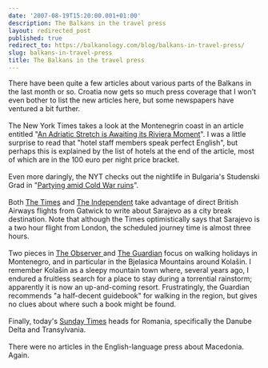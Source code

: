 ```yaml
---
date: '2007-08-19T15:20:00.001+01:00'
description: The Balkans in the travel press
layout: redirected_post
published: true
redirect_to: https://balkanology.com/blog/balkans-in-travel-press/
slug: balkans-in-travel-press
title: The Balkans in the travel press
---
```


There have been quite a few articles about various parts of the Balkans in the last month or so. Croatia now gets so much press coverage that I won't even bother to list the new articles here, but some newspapers have ventured a bit further.<br /><br />The New York Times takes a look at the Montenegrin coast in an article entitled "<a href="http://travel.nytimes.com/2007/07/22/travel/22next.html">An Adriatic Stretch is Awaiting its Riviera Moment</a>". I was a little surprise to read that "hotel staff members speak perfect English", but perhaps this is explained by the list of hotels at the end of the article, most of which are in the 100 euro per night price bracket. <br /><br />Even more daringly, the NYT checks out the nightlife in Bulgaria's Studenski Grad in "<a href="http://travel.nytimes.com/2007/07/01/travel/01surfacing.html">Partying amid Cold War ruins</a>".<br /><br />Both <a href="http://travel.timesonline.co.uk/tol/life_and_style/travel/destinations/europe/article2036259.ece">The Times</a> and <a href="http://travel.independent.co.uk/europe/article2817154.ece">The Independent</a> take advantage of direct British Airways flights from Gatwick to write about Sarajevo as a city break destination. Note that although the Times optimistically says that Sarajevo is a two hour flight from London, the scheduled journey time is almost three hours.<br /><br />Two pieces in <a href="http://www.guardian.co.uk/travel/2007/jun/03/escape.montenegro">The Observer </a>and <a href="http://www.guardian.co.uk/travel/2007/jul/26/montenegro.walkingholidays">The Guardian</a> focus on walking holidays in Montenegro, and in particular in the Bjelasica Mountains around Kola&#x161;in. I remember Kola&#x161;in as a sleepy mountain town where, several years ago, I endured a fruitless search for a place to stay during a torrential rainstorm; apparently it is now an up-and-coming resort. Frustratingly, the Guardian recommends "a half-decent guidebook" for walking in the region, but gives no clues about where such a book might be found. <br /><br />Finally, today's <a href="http://travel.timesonline.co.uk/tol/life_and_style/travel/article2277121.ece">Sunday Times</a> heads for Romania, specifically the Danube Delta and Transylvania.<br /><br />There were no articles in the English-language press about Macedonia. Again.